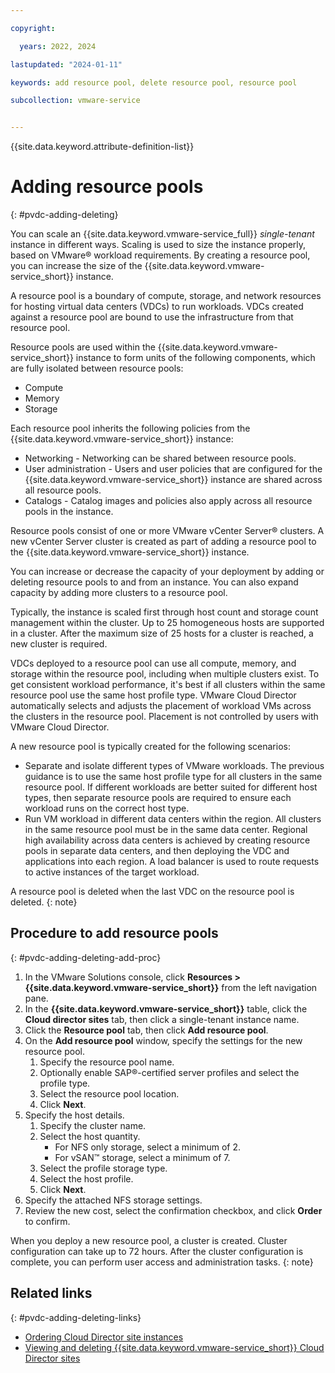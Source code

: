 ```yaml
---

copyright:

  years: 2022, 2024

lastupdated: "2024-01-11"

keywords: add resource pool, delete resource pool, resource pool

subcollection: vmware-service


---
```


{{site.data.keyword.attribute-definition-list}}

# Adding resource pools
{: #pvdc-adding-deleting}

You can scale an {{site.data.keyword.vmware-service_full}} *single-tenant* instance in different ways. Scaling is used to size the instance properly, based on VMware® workload requirements. By creating a resource pool, you can increase the size of the {{site.data.keyword.vmware-service_short}} instance.

A resource pool is a boundary of compute, storage, and network resources for hosting virtual data centers (VDCs) to run workloads. VDCs created against a resource pool are bound to use the infrastructure from that resource pool.

Resource pools are used within the {{site.data.keyword.vmware-service_short}} instance to form units of the following components, which are fully isolated between resource pools:
* Compute
* Memory
* Storage

Each resource pool inherits the following policies from the {{site.data.keyword.vmware-service_short}} instance:
* Networking - Networking can be shared between resource pools.
* User administration - Users and user policies that are configured for the {{site.data.keyword.vmware-service_short}} instance are shared across all resource pools.
* Catalogs - Catalog images and policies also apply across all resource pools in the instance.

Resource pools consist of one or more VMware vCenter Server® clusters. A new vCenter Server cluster is created as part of adding a resource pool to the {{site.data.keyword.vmware-service_short}} instance.

You can increase or decrease the capacity of your deployment by adding or deleting resource pools to and from an instance. You can also expand capacity by adding more clusters to a resource pool.

Typically, the instance is scaled first through host count and storage count management within the cluster. Up to 25 homogeneous hosts are supported in a cluster. After the maximum size of 25 hosts for a cluster is reached, a new cluster is required.

VDCs deployed to a resource pool can use all compute, memory, and storage within the resource pool, including when multiple clusters exist. To get consistent workload performance, it's best if all clusters within the same resource pool use the same host profile type. VMware Cloud Director automatically selects and adjusts the placement of workload VMs across the clusters in the resource pool. Placement is not controlled by users with VMware Cloud Director.

A new resource pool is typically created for the following scenarios:
* Separate and isolate different types of VMware workloads. The previous guidance is to use the same host profile type for all clusters in the same resource pool. If different workloads are better suited for different host types, then separate resource pools are required to ensure each workload runs on the correct host type.
* Run VM workload in different data centers within the region. All clusters in the same resource pool must be in the same data center. Regional high availability across data centers is achieved by creating resource pools in separate data centers, and then deploying the VDC and applications into each region. A load balancer is used to route requests to active instances of the target workload.

A resource pool is deleted when the last VDC on the resource pool is deleted.
{: note}

## Procedure to add resource pools
{: #pvdc-adding-deleting-add-proc}

1. In the VMware Solutions console, click **Resources > {{site.data.keyword.vmware-service_short}}** from the left navigation pane.
2. In the **{{site.data.keyword.vmware-service_short}}** table, click the **Cloud director sites** tab, then click a single-tenant instance name.
3. Click the **Resource pool** tab, then click **Add resource pool**.
4. On the **Add resource pool** window, specify the settings for the new resource pool.
    1. Specify the resource pool name.
    2. Optionally enable SAP®-certified server profiles and select the profile type.
    3. Select the resource pool location.
    4. Click **Next**.
5. Specify the host details.
    1. Specify the cluster name.
    2. Select the host quantity.
       * For NFS only storage, select a minimum of 2.
       * For vSAN™ storage, select a minimum of 7.
    3. Select the profile storage type.
    4. Select the host profile.
    5. Click **Next**.
6. Specify the attached NFS storage settings.
7. Review the new cost, select the confirmation checkbox, and click **Order** to confirm.

When you deploy a new resource pool, a cluster is created. Cluster configuration can take up to 72 hours. After the cluster configuration is complete, you can perform user access and administration tasks.
{: note}

## Related links
{: #pvdc-adding-deleting-links}

* [Ordering Cloud Director site instances](/docs/vmware-service?topic=vmware-service-tenant-ordering)
* [Viewing and deleting {{site.data.keyword.vmware-service_short}} Cloud Director sites](/docs/vmware-service?topic=vmware-service-tenant-viewing-sites)
